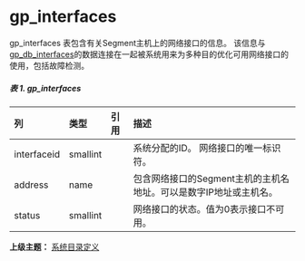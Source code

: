 # gp\_interfaces

gp\_interfaces 表包含有关Segment主机上的网络接口的信息。 该信息与[gp\_db\_interfaces](./gpdb-interfaces.md)的数据连接在一起被系统用来为多种目的优化可用网络接口的使用，包括故障检测。

##### 表 1. gp\_interfaces

| 列 | 类型 | 引用 | 描述 |
| :--- | :--- | :--- | :--- |
| interfaceid | smallint |  | 系统分配的ID。 网络接口的唯一标识符。 |
| address | name |  | 包含网络接口的Segment主机的主机名地址。可以是数字IP地址或主机名。 |
| status | smallint |  | 网络接口的状态。值为0表示接口不可用。 |

**上级主题：** [系统目录定义](./README.md)
